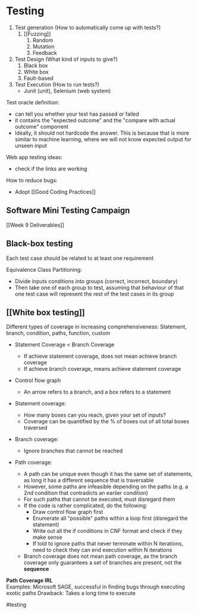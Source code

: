 # Testing
1. Test generation (How to automatically come up with tests?)
	1.  [[Fuzzing]]
		1. Random
		2. Mutation
		3. Feedback
2. Test Design (What kind of inputs to give?)
	1. Black box
	2. White box
	3. Fault-based
3. Test Execution (How to run tests?)
	- Junit (unit), Selenium (web system)

Test oracle definition:
- can tell you whether your test has passed or failed
- it contains the "expected outcome" and the "compare with actual outcome" component
- Ideally, it should not hardcode the answer. This is because that is more similar to machine learning, where we will not know expected output for unseen input

Web app testing ideas:
- check if the links are working

How to reduce bugs:
- Adopt [[Good Coding Practices]]

## Software Mini Testing Campaign
[[Week 9 Deliverables]]

## Black-box testing
Each test case should be related to at least one requirement

Equivalence Class Partitioning:
- Divide inputs conditions into groups (correct, incorrect, boundary)
- Then take one of each group to test, assuming that behaviour of that one test case will represent the rest of the test cases in its group

## [[White box testing]]
Different types of coverage in increasing comprehensiveness: Statement, branch, condition, paths, function, custom
- Statement Coverage < Branch Coverage
	- If achieve statement coverage, does not mean achieve branch coverage
	- If achieve branch coverage, means achieve statement coverage
- Control flow graph 
	- An arrow refers to a branch, and a box refers to a statement

- Statement coverage:
	- How many boxes can you reach, given your set of inputs?
	- Coverage can be quantified by the % of boxes out of all total boxes traversed

- Branch coverage:
	- Ignore branches that cannot be reached

- Path coverage:
	- A path can be unique even though it has the same set of statements, as long it has a different sequence that is traversable
	- However, some paths are infeasible depending on the paths (e.g. a 2nd condition that contradicts an earlier condition)
	- For such paths that cannot be executed, must disregard them
	- If the code is rather complicated, do the following:
		- Draw control flow graph first
		- Enumerate all "possible" paths within a loop first (disregard the statement)
		- Write out all the if conditions in CNF format and check if they make sense
		- If told to ignore paths that never terminate within N iterations, need to check they can end execution within N iterations
	- Branch coverage does not mean path coverage, as the branch coverage only guarantees a set of branches are present, not the **sequence**

**Path Coverage IRL**  
Examples: Microsoft SAGE, successful in finding bugs through executing exotic paths
Drawback: Takes a long time to execute

#testing 